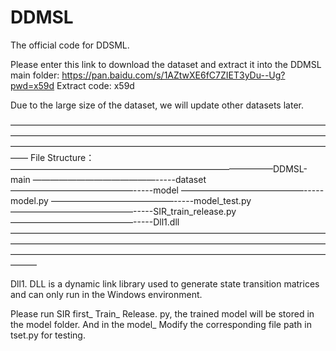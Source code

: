 # DDMSL
The official code for DDSML.

Please enter this link to download the dataset and extract it into the DDMSL main folder: 
https://pan.baidu.com/s/1AZtwXE6fC7ZIET3yDu--Ug?pwd=x59d Extract code: x59d 

Due to the large size of the dataset, we will update other datasets later.

——————————————————————————————————————————————————————————————————————————————————————————————————————————————
File Structure：
——————————————————————————————DDMSL-main
——————————————-----dataset
——————————————-----model
——————————————-----model.py
——————————————-----model_test.py
——————————————-----SIR_train_release.py
——————————————-----Dll1.dll
———————————————————————————————————————————————————————————————————————————————————————————————————————————————

Dll1. DLL is a dynamic link library used to generate state transition matrices and can only run in the Windows environment.


Please run SIR first_ Train_ Release. py, the trained model will be stored in the model folder. And in the model_ Modify the corresponding file path in tset.py for testing.

